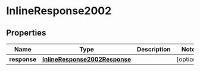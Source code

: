 

# InlineResponse2002


## Properties

Name | Type | Description | Notes
------------ | ------------- | ------------- | -------------
**response** | [**InlineResponse2002Response**](InlineResponse2002Response.md) |  |  [optional]



